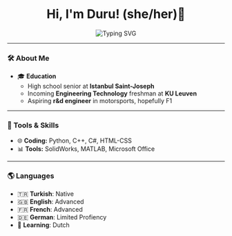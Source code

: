 <h1 align="center">Hi, I'm Duru! (she/her)👋</h1>

<p align="center">
  <img src="https://readme-typing-svg.demolab.com?font=Fira+Code&weight=500&size=24&pause=1000&color=FF6F61&center=true&width=435&lines=Aspiring+Engineer+%F0%9F%9A%80;Physics+Enthusiast+%E2%9A%9B;Future+F1+Engineer+%F0%9F%8F%81" alt="Typing SVG" />
</p>

---

### 🛠️ About Me  
- 🎓 **Education**  
  - High school senior at **Istanbul Saint-Joseph**  
  - Incoming **Engineering Technology** freshman at **KU Leuven**   
  - Aspiring **r&d engineer** in motorsports, hopefully F1 

---

### 🔧 Tools & Skills  
- 🌐 **Coding:** Python, C++, C#, HTML-CSS  
- 📊 **Tools:** SolidWorks, MATLAB, Microsoft Office  

---

### 🌎 Languages  

- 🇹🇷 **Turkish**: Native  
- 🇬🇧 **English**: Advanced 
- 🇫🇷 **French**: Advanced  
- 🇩🇪 **German**: Limited Profiency 
- 🌱 **Learning**: Dutch  
